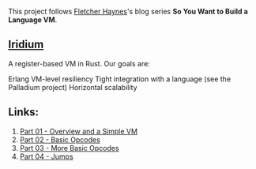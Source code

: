 This project follows [Fletcher Haynes](https://github.com/fhaynes)'s blog series **So You Want to Build a Language VM**.


## [Iridium](https://github.com/fhaynes/iridium)
A register-based VM in Rust. Our goals are:

Erlang VM-level resiliency
Tight integration with a language (see the Palladium project)
Horizontal scalability


## Links:
1. [Part 01 - Overview and a Simple VM](https://blog.subnetzero.io/post/building-language-vm-part-01/)
2. [Part 02 - Basic Opcodes](https://blog.subnetzero.io/post/building-language-vm-part-02/)
3. [Part 03 - More Basic Opcodes](https://blog.subnetzero.io/post/building-language-vm-part-03/)
4. [Part 04 - Jumps](https://blog.subnetzero.io/post/building-language-vm-part-04/)



